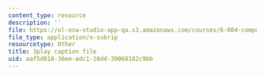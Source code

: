 ```yaml
---
content_type: resource
description: ''
file: https://ol-ocw-studio-app-qa.s3.amazonaws.com/courses/6-004-computation-structures-spring-2017/aaf5d81836eeadc110dd39068182c9bb_0OX-DkYPB3c.srt
file_type: application/x-subrip
resourcetype: Other
title: 3play caption file
uid: aaf5d818-36ee-adc1-10dd-39068182c9bb
---
```

